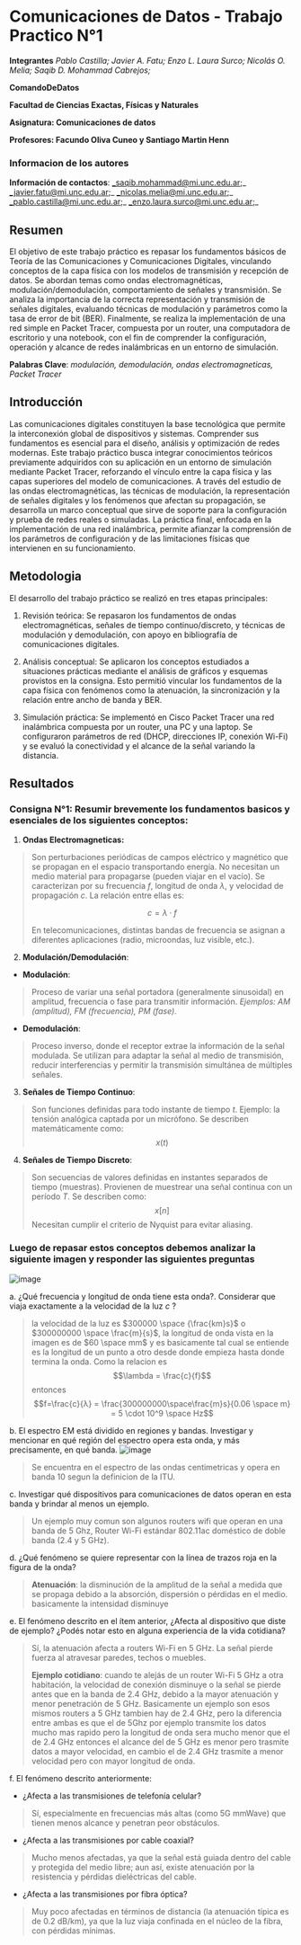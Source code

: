 # Comunicaciones de Datos - Trabajo Practico N°1 

**Integrantes**
_Pablo Castilla; Javier A. Fatu; Enzo L. Laura Surco; Nicolás O. Melia; Saqib D. Mohammad Cabrejos;_


**ComandoDeDatos** 

**Facultad de Ciencias Exactas, Físicas y Naturales**

**Asignatura: Comunicaciones de datos**

**Profesores: Facundo Oliva Cuneo y Santiago Martin Henn**

### Informacion de los autores

 **Información de contactos**:
_saqib.mohammad@mi.unc.edu.ar;_
_javier.fatu@mi.unc.edu.ar;_
_nicolas.melia@mi.unc.edu.ar;_
_pablo.castilla@mi.unc.edu.ar;_
_enzo.laura.surco@mi.unc.edu.ar;_

## Resumen
El objetivo de este trabajo práctico es repasar los fundamentos básicos de Teoría de las Comunicaciones y Comunicaciones Digitales, vinculando conceptos de la capa física con los modelos de transmisión y recepción de datos. Se abordan temas como ondas electromagnéticas, modulación/demodulación, comportamiento de señales y transmisión. Se analiza la importancia de la correcta representación y transmisión de señales digitales, evaluando técnicas de modulación y parámetros como la tasa de error de bit (BER). Finalmente, se realiza la implementación de una red simple en Packet Tracer, compuesta por un router, una computadora de escritorio y una notebook, con el fin de comprender la configuración, operación y alcance de redes inalámbricas en un entorno de simulación.

**Palabras Clave**: _modulación, demodulación, ondas electromagneticas, Packet Tracer_

## Introducción
Las comunicaciones digitales constituyen la base tecnológica que permite la interconexión global de dispositivos y sistemas. Comprender sus fundamentos es esencial para el diseño, análisis y optimización de redes modernas. Este trabajo práctico busca integrar conocimientos teóricos previamente adquiridos con su aplicación en un entorno de simulación mediante Packet Tracer, reforzando el vínculo entre la capa física y las capas superiores del modelo de comunicaciones. A través del estudio de las ondas electromagnéticas, las técnicas de modulación, la representación de señales digitales y los fenómenos que afectan su propagación, se desarrolla un marco conceptual que sirve de soporte para la configuración y prueba de redes reales o simuladas. La práctica final, enfocada en la implementación de una red inalámbrica, permite afianzar la comprensión de los parámetros de configuración y de las limitaciones físicas que intervienen en su funcionamiento.

## Metodologia
El desarrollo del trabajo práctico se realizó en tres etapas principales:

1. Revisión teórica: Se repasaron los fundamentos de ondas electromagnéticas, señales de tiempo continuo/discreto, y técnicas de modulación y demodulación, con apoyo en bibliografía de comunicaciones digitales.

2. Análisis conceptual: Se aplicaron los conceptos estudiados a situaciones prácticas mediante el análisis de gráficos y esquemas provistos en la consigna. Esto permitió vincular los fundamentos de la capa física con fenómenos como la atenuación, la sincronización y la relación entre ancho de banda y BER.

3. Simulación práctica: Se implementó en Cisco Packet Tracer una red inalámbrica compuesta por un router, una PC y una laptop. Se configuraron parámetros de red (DHCP, direcciones IP, conexión Wi-Fi) y se evaluó la conectividad y el alcance de la señal variando la distancia.

## Resultados

### Consigna N°1: Resumir brevemente los fundamentos basicos y esenciales de los siguientes conceptos:
1. **Ondas Electromagneticas:**
>Son perturbaciones periódicas de campos eléctrico y magnético que se propagan en el espacio transportando energía. No necesitan un medio material para propagarse (pueden viajar en el vacío). Se caracterizan por su frecuencia *f*, longitud de onda *λ*, y velocidad de propagación *c*. La relación entre ellas es:
>
>$$c=\lambda \cdot f$$
>
>En telecomunicaciones, distintas bandas de frecuencia se asignan a diferentes aplicaciones (radio, microondas, luz visible, etc.).

 2. **Modulación/Demodulación**:
  * **Modulación**:
>Proceso de variar una señal portadora (generalmente sinusoidal) en amplitud, frecuencia o fase para transmitir información. *Ejemplos: AM (amplitud), FM (frecuencia), PM (fase).*
 * **Demodulación**:
>Proceso inverso, donde el receptor extrae la información de la señal modulada.
 Se utilizan para adaptar la señal al medio de transmisión, reducir interferencias y permitir la transmisión simultánea de múltiples señales.

3. **Señales de Tiempo Continuo**:
> Son funciones definidas para todo instante de tiempo *t*. Ejemplo: la tensión analógica captada por un micrófono. Se describen matemáticamente como:
$$x(t)$$

4. **Señales de Tiempo Discreto**:
> Son secuencias de valores definidas en instantes separados de tiempo (muestras). Provienen de muestrear una señal continua con un período *T*. Se describen como:
$$x[n]$$
Necesitan cumplir el criterio de Nyquist para evitar aliasing.


### Luego de repasar estos conceptos debemos analizar la siguiente imagen y responder las siguientes preguntas

![image](https://hackmd.io/_uploads/r1b2PZY_xx.png)




 a. ¿Qué frecuencia y longitud de onda tiene esta onda?. Considerar que viaja exactamente a la velocidad de la luz *c* ?
 
> la velocidad de la luz es $300000 \space {\frac{km}s}$ o $300000000 \space \frac{m}{s}$, la longitud de onda vista en la imagen es de $60 \space mm$ y es basicamente tal cual se entiende es la longitud de un punto a otro desde donde empieza hasta donde termina la onda.
Como la relacion es $$\lambda = \frac{c}{f}$$ entonces
$$f=\frac{c}{λ} = \frac{300000000\space\frac{m}s}{0.06 \space m} = 5 \cdot 10^9 \space Hz$$

b. El espectro EM está dividido en regiones y bandas. Investigar y mencionar en qué región del espectro opera esta onda, y más precisamente, en qué banda.
![image](https://hackmd.io/_uploads/ry9DtZFdgl.png)

>Se encuentra en el espectro de las ondas centimetricas y opera en banda 10 segun la definicion de la ITU. 

c. Investigar qué dispositivos para comunicaciones de datos operan en esta banda y brindar al menos un ejemplo.

> Un ejemplo muy comun son algunos routers wifi que operan en una banda de 5 Ghz, Router Wi-Fi estándar 802.11ac doméstico de doble banda (2.4 y 5 GHz).

d. ¿Qué fenómeno se quiere representar con la línea de trazos roja en la figura de la onda?

> **Atenuación**: la disminución de la amplitud de la señal a medida que se propaga debido a la absorción, dispersión o pérdidas en el medio. basicamente la intensidad disminuye

e. El fenómeno descrito en el ítem anterior, ¿Afecta al dispositivo que diste de ejemplo? ¿Podés notar esto en alguna experiencia de la vida cotidiana?

> Sí, la atenuación afecta a routers Wi-Fi en 5 GHz. La señal pierde fuerza al atravesar paredes, techos o muebles.
>
>**Ejemplo cotidiano**: cuando te alejás de un router Wi-Fi 5 GHz a otra habitación, la velocidad de conexión disminuye o la señal se pierde antes que en la banda de 2.4 GHz, debido a la mayor atenuación y menor penetración de 5 GHz.
Basicamente un ejemplo son esos mismos routers a 5 GHz tambien hay de 2.4 GHz, pero la diferencia entre ambas es que el de 5Ghz por ejemplo transmite los datos mucho mas rapido pero la longitud de onda sera mucho menor que el de 2.4 GHz entonces el alcance del de 5 GHz es menor pero trasmite datos a mayor velocidad, en cambio el de 2.4 GHz trasmite a menor velocidad pero con mayor longitud de onda.

f. El fenómeno descrito anteriormente:
  - ¿Afecta a las transmisiones de telefonía celular?
  
  > Sí, especialmente en frecuencias más altas (como 5G mmWave) que tienen menos alcance y penetran peor obstáculos.
  
- ¿Afecta a las transmisiones por cable coaxial?

> Mucho menos afectadas, ya que la señal está guiada dentro del cable y protegida del medio libre; aun así, existe atenuación por la resistencia y pérdidas dieléctricas del cable.

- ¿Afecta a las transmisiones por fibra óptica?

> Muy poco afectadas en términos de distancia (la atenuación típica es de 0.2 dB/km), ya que la luz viaja confinada en el núcleo de la fibra, con pérdidas mínimas.